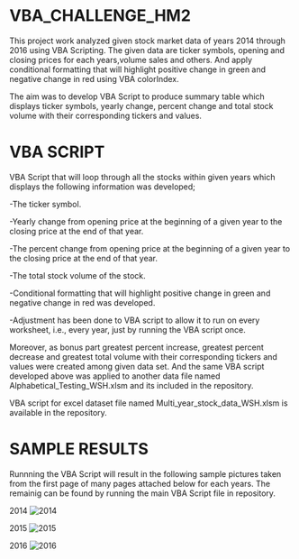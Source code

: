 # VBA_CHALLENGE_HM2
This project work analyzed given stock market data of years 2014 through 2016 using VBA Scripting. The given data are ticker symbols, opening and closing prices for each years,volume sales and others. And apply conditional formatting that will highlight positive change in green and negative change in red using VBA colorIndex.

The aim was to develop VBA Script to produce summary table  which displays ticker symbols, yearly change, percent change and total stock volume with their corresponding tickers and values. 
# VBA SCRIPT 
VBA Script that will loop through all the stocks within given years which displays the following information was developed;

-The ticker symbol.


-Yearly change from opening price at the beginning of a given year to the closing price at the end of that year.


-The percent change from opening price at the beginning of a given year to the closing price at the end of that year.


-The total stock volume of the stock.


-Conditional formatting that will highlight positive change in green and negative change in red was developed.

-Adjustment has been done to VBA script to allow it to run on every worksheet, i.e., every year, just by running the VBA script once.

Moreover, as bonus part greatest percent increase, greatest percent decrease and greatest total volume with their corresponding tickers and values were created among given data set. And the same VBA script developed above was applied to another data file named Alphabetical_Testing_WSH.xlsm and its included in the repository. 



VBA script for excel dataset file named Multi_year_stock_data_WSH.xlsm is available in the repository.

# SAMPLE RESULTS 
Runnning the VBA Script will result in the following sample pictures taken from the first page of many pages attached below for each years. The remainig can be found by running the main VBA Script file in repository. 

2014
![2014](https://user-images.githubusercontent.com/84547558/147869417-b862bd14-730b-4e00-bbb1-60f38502f68f.JPG)

2015
![2015](https://user-images.githubusercontent.com/84547558/147869420-71e9d78f-ec3c-4360-9125-c34811492e69.JPG)

2016
![2016](https://user-images.githubusercontent.com/84547558/147869421-1faf3959-4fc6-48ff-a94f-6287f0a740f5.JPG)
